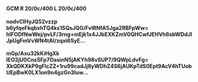 #### GCM R 20/0c/400 L 20/0c/400
**nodvCIHyJQ52vzzp**<br/>**b6yfqeFkqbxhTQ4ks1SQsJQG/FvlRNfA5Jga2RBFpWw=**<br/>**hlFODfNwWej/pvLF/3rng+mEjk1x4JJbEXKZmV0QHCwfJEHVh6sbWDdJlJpUgFmVvWN4tAI/zqxi6SyE...**<br/><br/>
**mGp/Axu32kKiHgXk**<br/>**IEO2jU0CnsSFp7OasinN5jAKYh98vSUP7/9QWpLdvFg=**<br/>**XkQDKXkP9gFlcZZ+1ru99cadJj8yWDhZ4S6jAUKpTdS0Ept9AcV4hTUobUEpBwK0LX1on9n4gzGn3Iuw...**